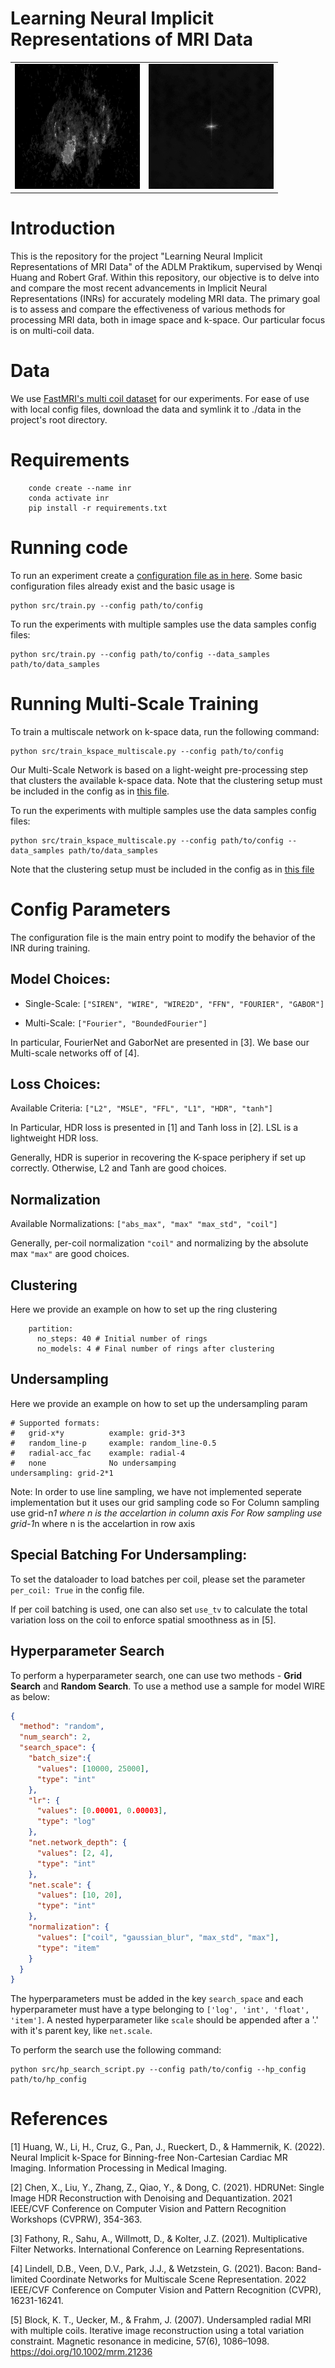 # Learning Neural Implicit Representations of MRI Data

<table style="width: 100%" align="center"><tr>
<td> 
  <img src="assets/wire_image_recon.gif" alt="Wire image brain reconstruction" width="200" height="200"/> 
</td>
<td>  
  <img src="assets/kfourier_kspace_recon.gif" alt="Multi-scale k-space knee reconstruction" width="200" height="200"/> 
</td>
</tr></table>

# Introduction

This is the repository for the project "Learning Neural Implicit Representations of MRI Data" of the ADLM Praktikum, supervised by Wenqi Huang and Robert Graf. Within this repository, our objective is to delve into and compare the most recent advancements in Implicit Neural Representations (INRs) for accurately modeling MRI data. The primary goal is to assess and compare the effectiveness of various methods for processing MRI data, both in image space and k-space. Our particular focus is on multi-coil data. 

# Data

We use [FastMRI's multi coil dataset](https://fastmri.org/) for our experiments. For ease of use with local config files, download the data and symlink it to ./data in the project's root directory.

# Requirements

```
    conde create --name inr
    conda activate inr
    pip install -r requirements.txt
```

# Running code

To run an experiment create a [configuration file as in here](src/config/local). Some basic configuration files already exist and the basic usage is

```
python src/train.py --config path/to/config
```

To run the experiments with multiple samples use the data samples config files:

```
python src/train.py --config path/to/config --data_samples path/to/data_samples
```

# Running Multi-Scale Training

To train a multiscale network on k-space data, run the following command:

```
python src/train_kspace_multiscale.py --config path/to/config
```

Our Multi-Scale Network is based on a light-weight pre-processing step that clusters the available k-space data. Note that the clustering setup must be included in the config as in [this file](./src/config/local/config_fourier_multiscale.yaml).

To run the experiments with multiple samples use the data samples config files:

```
python src/train_kspace_multiscale.py --config path/to/config --data_samples path/to/data_samples
```

Note that the clustering setup must be included in the config as in [this file](./src/config/local/config_fourier_multiscale.yaml)

# Config Parameters

The configuration file is the main entry point to modify the behavior of the INR during training.

## Model Choices:

* Single-Scale: `["SIREN", "WIRE", "WIRE2D", "FFN", "FOURIER", "GABOR"]`

* Multi-Scale: `["Fourier", "BoundedFourier"]`

In particular, FourierNet and GaborNet are presented in [3]. We base our Multi-scale networks off of [4].

## Loss Choices: 

Available Criteria: `["L2", "MSLE", "FFL", "L1", "HDR", "tanh"]`

In Particular, HDR loss is presented in [1] and Tanh loss in [2]. LSL is a lightweight HDR loss.

Generally, HDR is superior in recovering the K-space periphery if set up correctly. Otherwise, L2 and Tanh are good choices.

## Normalization

Available Normalizations: `["abs_max", "max" "max_std", "coil"]`

Generally, per-coil normalization `"coil"` and normalizing by the absolute max `"max"` are good choices.

## Clustering

Here we provide an example on how to set up the ring clustering
```
    partition:
      no_steps: 40 # Initial number of rings
      no_models: 4 # Final number of rings after clustering

```

## Undersampling

Here we provide an example on how to set up the undersampling param
```
# Supported formats:
#   grid-x*y          example: grid-3*3
#   random_line-p     example: random_line-0.5 
#   radial-acc_fac    example: radial-4
#   none              No undersamping
undersampling: grid-2*1

```
Note: In order to use line sampling, we have not implemented seperate implementation but it uses our grid sampling code so
For Column sampling use grid-n*1  where n is the accelartion in column axis
For Row sampling use grid-1*n     where n is the accelartion in row axis

## Special Batching For Undersampling:

To set the dataloader to load batches per coil, please set the parameter `per_coil: True` in the config file.

If per coil batching is used, one can also set `use_tv` to calculate the total variation loss on the coil to enforce spatial smoothness as in [5].

## Hyperparameter Search

To perform a hyperparameter search, one can use two methods - **Grid Search** and **Random Search**. To use a method use a sample for model WIRE as below:

```json
{
  "method": "random",
  "num_search": 2,
  "search_space": {
    "batch_size":{
      "values": [10000, 25000],
      "type": "int"
    },
    "lr": {
      "values": [0.00001, 0.00003],
      "type": "log"
    },
    "net.network_depth": {
      "values": [2, 4],
      "type": "int"
    },
    "net.scale": {
      "values": [10, 20],
      "type": "int"
    },
    "normalization": {
      "values": ["coil", "gaussian_blur", "max_std", "max"],
      "type": "item"
    }
  }
}

```

The hyperparameters must be added in the key `search_space` and each hyperparameter must have a type belonging to `['log', 'int', 'float', 'item']`.
A nested hyperparameter like `scale` should be appended after a '.' with it's parent key, like `net.scale`.

To perform the search use the following command: 
```
python src/hp_search_script.py --config path/to/config --hp_config path/to/hp_config
```

# References 

[1] Huang, W., Li, H., Cruz, G., Pan, J., Rueckert, D., & Hammernik, K. (2022). Neural Implicit k-Space for Binning-free Non-Cartesian Cardiac MR Imaging. Information Processing in Medical Imaging.

[2] Chen, X., Liu, Y., Zhang, Z., Qiao, Y., & Dong, C. (2021). HDRUNet: Single Image HDR Reconstruction with Denoising and Dequantization. 2021 IEEE/CVF Conference on Computer Vision and Pattern Recognition Workshops (CVPRW), 354-363.

[3] Fathony, R., Sahu, A., Willmott, D., & Kolter, J.Z. (2021). Multiplicative Filter Networks. International Conference on Learning Representations.

[4] Lindell, D.B., Veen, D.V., Park, J.J., & Wetzstein, G. (2021). Bacon: Band-limited Coordinate Networks for Multiscale Scene Representation. 2022 IEEE/CVF Conference on Computer Vision and Pattern Recognition (CVPR), 16231-16241.

[5] Block, K. T., Uecker, M., & Frahm, J. (2007). Undersampled radial MRI with multiple coils. Iterative image reconstruction using a total variation constraint. Magnetic resonance in medicine, 57(6), 1086–1098. https://doi.org/10.1002/mrm.21236
